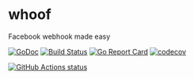 # whoof
Facebook webhook made easy


[![GoDoc](https://godoc.org/github.com/h4ckm03d/whoof?status.svg)](https://godoc.org/github.com/h4ckm03d/whoof)
[![Build Status](https://travis-ci.org/h4ckm03d/whoof.svg?branch=master)](https://travis-ci.org/h4ckm03d/whoof)
[![Go Report Card](https://goreportcard.com/badge/github.com/h4ckm03d/whoof)](https://goreportcard.com/report/github.com/h4ckm03d/whoof)
[![codecov](https://codecov.io/gh/h4ckm03d/whoof/branch/master/graph/badge.svg)](https://codecov.io/gh/h4ckm03d/whoof)

<p align="left">
  <a href="https://github.com/h4ckm03d/whoof"><img alt="GitHub Actions status" src="https://github.com/h4ckm03d/whoof/workflows/Whoof/badge.svg"></a>
</p>
